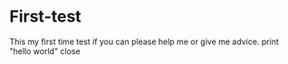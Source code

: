 # First-test
This my first time test if you can please help me or give me advice.
print "hello world"
close
